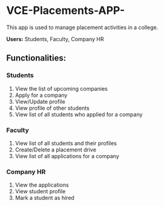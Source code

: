# VCE-Placements-APP-
This app is used to manage placement activities in a college. 

**Users:** Students, Faculty, Company HR

## Functionalities:
### Students
1. View the list of upcoming companies
2. Apply for a company
3. View/Update profile
4. View profile of other students
5. View list of all students who applied for a company 
### Faculty
1. View list of all students and their profiles
2. Create/Delete a placement drive
3. View list of all applications for a company
### Company HR
1. View the applications
2. View student profile
3. Mark a student as hired
